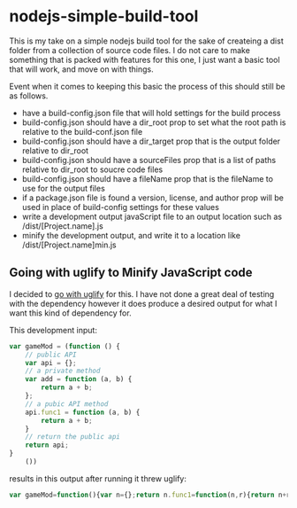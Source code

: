 # nodejs-simple-build-tool

This is my take on a simple nodejs build tool for the sake of createing a dist folder from a collection of source code files. I do not care to make something that is packed with features for this one, I just want a basic tool that will work, and move on with things. 

Event when it comes to keeping this basic the process of this should still be as follows.

* have a build-config.json file that will hold settings for the build process
* build-config.json should have a dir\_root prop to set what the root path is relative to the build-conf.json file
* build-config.json should have a dir\_target prop that is the output folder relative to dir_root
* build-config.json should have a sourceFiles prop that is a list of paths relative to dir_root to soucre code files
* build-config.json should have a fileName prop that is the fileName to use for the output files
* if a package.json file is found a version, license, and author prop will be used in place of build-config settings for these values
* write a development output javaScript file to an output location such as /dist/\[Project.name\].js
* minify the development output, and write it to a location like /dist/\[Project.name\]min.js

## Going with uglify to Minify JavaScript code

I decided to [go with uglify](https://www.npmjs.com/package/uglify-js) for this. I have not done a great deal of testing with the dependency however it does produce a desired output for what I want this kind of dependency for.

This development input:

```js
var gameMod = (function () {
    // public API
    var api = {};
    // a private method
    var add = function (a, b) {
        return a + b;
    };
    // a pubic API method
    api.func1 = function (a, b) {
        return a + b;
    }
    // return the public api
    return api;
}
    ())

```

results in this output after running it threw uglify:

```js
var gameMod=function(){var n={};return n.func1=function(n,r){return n+r},n}();
```